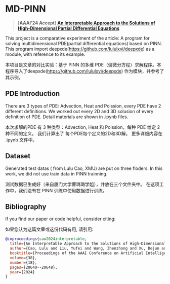 # MD-PINN
> [**AAAI'24 Accept**] [**An Interpretable Approach to the Solutions of High-Dimensional Partial Differential Equations**](https://ojs.aaai.org/index.php/AAAI/article/view/30050)

This project is a comparative experiment of the article: A program for solving multidimensional PDE(partial differential equations) based on PINN.  This program import deepxde(https://github.com/lululxvi/deepxde) as a module, with reference to its example.

本项目是文章的对比实验：基于 PINN 的多维 PDE（偏微分方程）求解程序。本程序导入了deepxde(https://github.com/lululxvi/deepxde) 作为模块，并参考了其示例。
## PDE Introduction
There are 3 types of PDE: Advection, Heat and Poission, every PDE have 2 different definitions. We worked out every 2D and 3D solusion of every definition of PDE. Detail materials are shown in .ipynb files. 

本次求解的PDE 有 3 种类型：Advection, Heat 和 Poission，每种 PDE 给定 2 种不同的定义。 我们计算出了 每个PDE每个定义的2D和3D解。 更多详细内容在 .ipynb 文件中。
## Dataset
Generated test datas ( from Lulu Cao, XMU) are put on three floders. In this work, we did not use train data in PINN trainning.

测试数据已生成好（来自厦门大学曹璐璐学姐），并放在三个文件夹中。 在这项工作中，我们没有在 PINN 训练中使用数据进行训练。
## Bibliography
If you find our paper or code helpful, consider citing:

如果您认为这篇文章或这份代码有用, 请引用:
```bibtex
@inproceedings{cao2024interpretable,
  title={An Interpretable Approach to the Solutions of High-Dimensional Partial Differential Equations},
  author={Cao, Lulu and Liu, Yufei and Wang, Zhenzhong and Xu, Dejun and Ye, Kai and Tan, Kay Chen and Jiang, Min},
  booktitle={Proceedings of the AAAI Conference on Artificial Intelligence},
  volume={38},
  number={18},
  pages={20640--20648},
  year={2024}
}
```

